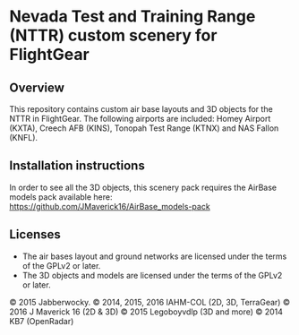 Nevada Test and Training Range (NTTR) custom scenery for FlightGear
=====================

Overview
-------------------------
This repository contains custom air base layouts and 3D objects for the NTTR in FlightGear.
The following airports are included: Homey Airport (KXTA), Creech AFB (KINS), Tonopah Test Range (KTNX) and NAS Fallon (KNFL).

Installation instructions
-------------------------
In order to see all the 3D objects, this scenery pack requires the AirBase models pack available here: https://github.com/JMaverick16/AirBase_models-pack

Licenses
--------

*  The air bases layout and ground networks are licensed under the terms of the GPLv2 or later.
*  The 3D objects and models are licensed under the terms of the GPLv2 or later.
  

:copyright: 2015 Jabberwocky. :copyright: 2014, 2015, 2016 IAHM-COL (2D, 3D, TerraGear) :copyright: 2016 J Maverick 16 (2D & 3D) :copyright: 2015 Legoboyvdlp (3D and more) :copyright: 2014 KB7 (OpenRadar)
